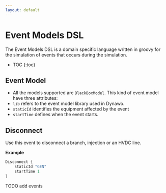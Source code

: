 ```yaml
---
layout: default
---
```


# Event Models DSL

The Event Models DSL is a domain specific language written in groovy for the simulation of events that occurs during the simulation.

* TOC
{:toc}

## Event Model
- All the models supported are `BlackBoxModel`. This kind of event model have three attributes:
- `lib` refers to the event model library used in Dynawo.
- `staticId` identifies the equipment affected by the event
- `startTime` defines when the event starts.

## Disconnect
Use this event to disconnect a branch, injection or an HVDC line.

**Example**
```groovy
Disconnect {
    staticId "GEN"
    startTime 1
}
```

TODO add events
```
